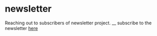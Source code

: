 # newsletter
Reaching out to subscribers of newsletter project. __
subscribe to the newsletter [here](https://spt-newsletter.herokuapp.com)

